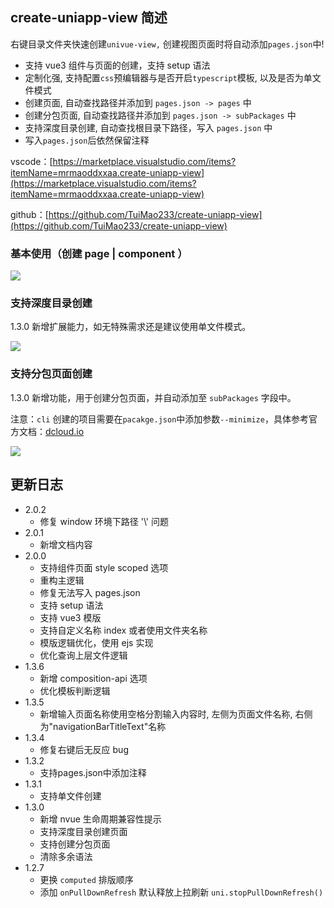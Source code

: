 ## create-uniapp-view 简述

右键目录文件夹快速创建`univue-view,` 创建视图页面时将自动添加`pages.json`中!

- 支持 vue3 组件与页面的创建，支持 setup 语法
- 定制化强, 支持配置`css`预编辑器与是否开启`typescript`模板, 以及是否为单文件模式
- 创建页面, 自动查找路径并添加到 `pages.json -> pages` 中
- 创建分包页面, 自动查找路径并添加到 `pages.json -> subPackages` 中
- 支持深度目录创建, 自动查找根目录下路径，写入 `pages.json` 中
- 写入`pages.json`后依然保留注释

vscode：[https://marketplace.visualstudio.com/items?itemName=mrmaoddxxaa.create-uniapp-view](https://marketplace.visualstudio.com/items?itemName=mrmaoddxxaa.create-uniapp-view)

github：[https://github.com/TuiMao233/create-uniapp-view](https://github.com/TuiMao233/create-uniapp-view)

### 基本使用（创建 page | component ）

![](https://pshangcheng.wsandos.com/pic/16015205724578)

### 支持深度目录创建

1.3.0 新增扩展能力，如无特殊需求还是建议使用单文件模式。

![](https://qie-online-sale-qiniu.wsandos.com/exts.gif)

### 支持分包页面创建

1.3.0 新增功能，用于创建分包页面，并自动添加至 `subPackages` 字段中。

注意：`cli` 创建的项目需要在`pacakge.json`中添加参数`--minimize`，具体参考官方文档：[dcloud.io](https://uniapp.dcloud.io/collocation/pages?id=subpackages)

![](https://qie-online-sale-qiniu.wsandos.com/1dddw1334.gif)

## 更新日志
- 2.0.2
  - 修复 window 环境下路径 '\\' 问题
- 2.0.1
  - 新增文档内容
- 2.0.0
  - 支持组件页面 style scoped 选项
  - 重构主逻辑
  - 修复无法写入 pages.json
  - 支持 setup 语法
  - 支持 vue3 模版
  - 支持自定义名称 index 或者使用文件夹名称
  - 模版逻辑优化，使用 ejs 实现
  - 优化查询上层文件逻辑
- 1.3.6
  - 新增 composition-api 选项
  - 优化模板判断逻辑
- 1.3.5
  - 新增输入页面名称使用空格分割输入内容时, 左侧为页面文件名称, 右侧为"navigationBarTitleText"名称
- 1.3.4
  - 修复右键后无反应 bug
- 1.3.2
  - 支持pages.json中添加注释
- 1.3.1
  - 支持单文件创建
- 1.3.0
  - 新增 nvue 生命周期兼容性提示
  - 支持深度目录创建页面
  - 支持创建分包页面
  - 清除多余语法
- 1.2.7
  - 更换 `computed` 排版顺序
  - 添加 `onPullDownRefresh` 默认释放上拉刷新 `uni.stopPullDownRefresh()`
